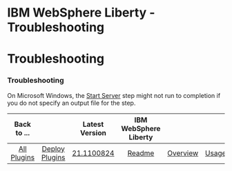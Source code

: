 
IBM WebSphere Liberty - Troubleshooting
=======================================

# Troubleshooting


### Troubleshooting




On Microsoft Windows, the [Start Server](#start_server) step might not run to completion if you do not specify an output file for the step.


|Back to ...||Latest Version|IBM WebSphere Liberty |||||
| :---: | :---: | :---: | :---: | :---: | :---: | :---: | :---: |
|[All Plugins](../../index.md)|[Deploy Plugins](../README.md)|[21.1100824](https://raw.githubusercontent.com/UrbanCode/IBM-UCD-PLUGINS/main/files/WebSphereLiberty/WebSphereLiberty-21.1100824.zip)|[Readme](README.md)|[Overview](overview.md)|[Usage](usage.md)|[Steps](steps.md)|[Downloads](downloads.md)|
